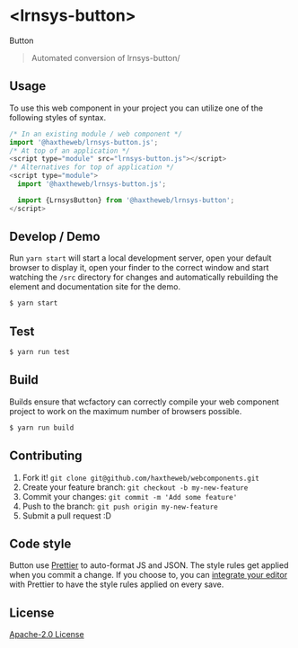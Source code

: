 # &lt;lrnsys-button&gt;

Button
> Automated conversion of lrnsys-button/

## Usage
To use this web component in your project you can utilize one of the following styles of syntax.

```js
/* In an existing module / web component */
import '@haxtheweb/lrnsys-button.js';
/* At top of an application */
<script type="module" src="lrnsys-button.js"></script>
/* Alternatives for top of application */
<script type="module">
  import '@haxtheweb/lrnsys-button.js';

  import {LrnsysButton} from '@haxtheweb/lrnsys-button';
</script>
```

## Develop / Demo
Run `yarn start` will start a local development server, open your default browser to display it, open your finder to the correct window and start watching the `/src` directory for changes and automatically rebuilding the element and documentation site for the demo.
```bash
$ yarn start
```

## Test

```bash
$ yarn run test
```

## Build
Builds ensure that wcfactory can correctly compile your web component project to
work on the maximum number of browsers possible.
```bash
$ yarn run build
```

## Contributing

1. Fork it! `git clone git@github.com/haxtheweb/webcomponents.git`
2. Create your feature branch: `git checkout -b my-new-feature`
3. Commit your changes: `git commit -m 'Add some feature'`
4. Push to the branch: `git push origin my-new-feature`
5. Submit a pull request :D

## Code style

Button  use [Prettier][prettier] to auto-format JS and JSON.  The style rules get applied when you commit a change.  If you choose to, you can [integrate your editor][prettier-ed] with Prettier to have the style rules applied on every save.

[prettier]: https://github.com/prettier/prettier/
[prettier-ed]: https://github.com/prettier/prettier/#editor-integration
[polyserve]: https://github.com/Polymer/polyserve
[web-component-tester]: https://github.com/Polymer/web-component-tester

## License
[Apache-2.0 License](http://opensource.org/licenses/Apache-2.0)